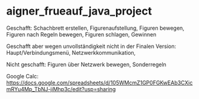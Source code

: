# aigner_frueauf_java_project

Geschafft:
  Schachbrett erstellen,
  Figurenaufstellung,
  Figuren bewegen,
  Figuren nach Regeln bewegen,
  Figuren schlagen,
  Gewinnen
  
Geschafft aber wegen unvollständigkeit nicht in der Finalen Version:
  Haupt/Verbindungsmenü,
  Netzwerkkommunikation,
  
Nicht geschafft:
  Figuren über Netzwerk bewegen,
  Sonderregeln


Google Calc:
https://docs.google.com/spreadsheets/d/105WMcmZ1GP0FGKwEAb3CXicmRYu4Mp_TbNJ-jiMhp3c/edit?usp=sharing
